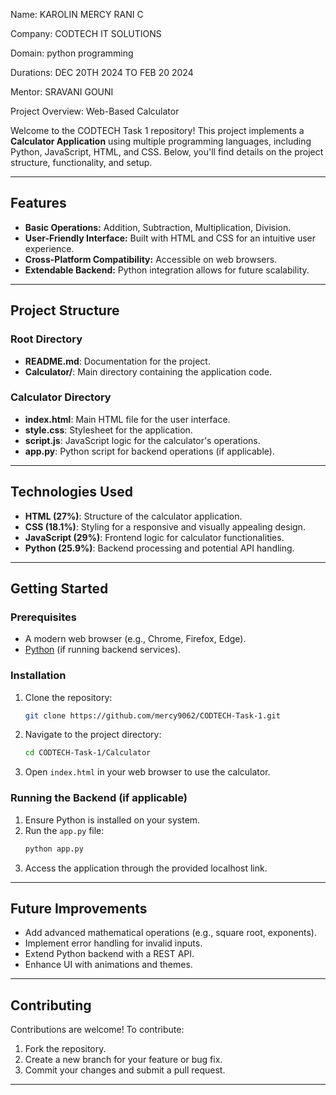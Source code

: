 Name: KAROLIN MERCY RANI C 

Company: CODTECH IT SOLUTIONS

Domain: python programming 

Durations: DEC 20TH 2024 TO FEB 20 2024 

Mentor: SRAVANI GOUNI 

Project Overview: Web-Based Calculator 

Welcome to the CODTECH Task 1 repository! This project implements a **Calculator Application** using multiple programming languages, including Python, JavaScript, HTML, and CSS. Below, you'll find details on the project structure, functionality, and setup.

---

## Features

- **Basic Operations:** Addition, Subtraction, Multiplication, Division.
- **User-Friendly Interface:** Built with HTML and CSS for an intuitive user experience.
- **Cross-Platform Compatibility:** Accessible on web browsers.
- **Extendable Backend:** Python integration allows for future scalability.

---

## Project Structure

### Root Directory
- **README.md**: Documentation for the project.
- **Calculator/**: Main directory containing the application code.

### Calculator Directory
- **index.html**: Main HTML file for the user interface.
- **style.css**: Stylesheet for the application.
- **script.js**: JavaScript logic for the calculator's operations.
- **app.py**: Python script for backend operations (if applicable).

---

## Technologies Used

- **HTML (27%)**: Structure of the calculator application.
- **CSS (18.1%)**: Styling for a responsive and visually appealing design.
- **JavaScript (29%)**: Frontend logic for calculator functionalities.
- **Python (25.9%)**: Backend processing and potential API handling.

---

## Getting Started

### Prerequisites
- A modern web browser (e.g., Chrome, Firefox, Edge).
- [Python](https://www.python.org/downloads/) (if running backend services).

### Installation
1. Clone the repository:
   ```bash
   git clone https://github.com/mercy9062/CODTECH-Task-1.git
   ```
2. Navigate to the project directory:
   ```bash
   cd CODTECH-Task-1/Calculator
   ```
3. Open `index.html` in your web browser to use the calculator.

### Running the Backend (if applicable)
1. Ensure Python is installed on your system.
2. Run the `app.py` file:
   ```bash
   python app.py
   ```
3. Access the application through the provided localhost link.

---

## Future Improvements

- Add advanced mathematical operations (e.g., square root, exponents).
- Implement error handling for invalid inputs.
- Extend Python backend with a REST API.
- Enhance UI with animations and themes.

---

## Contributing

Contributions are welcome! To contribute:
1. Fork the repository.
2. Create a new branch for your feature or bug fix.
3. Commit your changes and submit a pull request.

---
